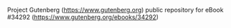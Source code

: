 Project Gutenberg (https://www.gutenberg.org) public repository for eBook #34292 (https://www.gutenberg.org/ebooks/34292)
